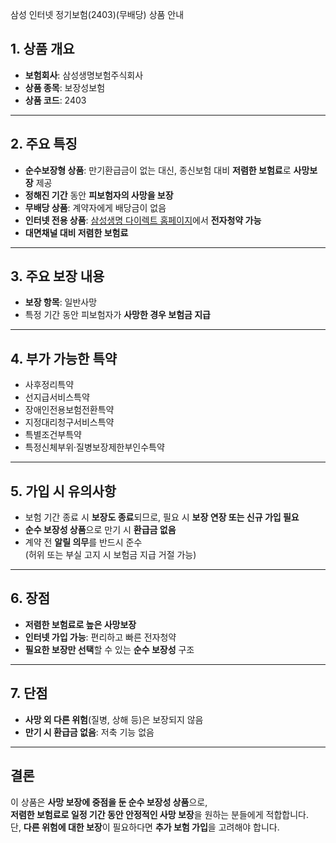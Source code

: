 삼성 인터넷 정기보험(2403)(무배당) 상품 안내

## 1. 상품 개요

- **보험회사**: 삼성생명보험주식회사
- **상품 종목**: 보장성보험
- **상품 코드**: 2403

---

## 2. 주요 특징

- **순수보장형 상품**: 만기환급금이 없는 대신, 종신보험 대비 **저렴한 보험료**로 **사망보장** 제공
- **정해진 기간** 동안 **피보험자의 사망을 보장**
- **무배당 상품**: 계약자에게 배당금이 없음
- **인터넷 전용 상품**: [삼성생명 다이렉트 홈페이지](http://direct.samsunglife.com)에서 **전자청약 가능**
- **대면채널 대비 저렴한 보험료**

---

## 3. 주요 보장 내용

- **보장 항목**: 일반사망
- 특정 기간 동안 피보험자가 **사망한 경우 보험금 지급**

---

## 4. 부가 가능한 특약

- 사후정리특약
- 선지급서비스특약
- 장애인전용보험전환특약
- 지정대리청구서비스특약
- 특별조건부특약
- 특정신체부위·질병보장제한부인수특약

---

## 5. 가입 시 유의사항

- 보험 기간 종료 시 **보장도 종료**되므로, 필요 시 **보장 연장 또는 신규 가입 필요**
- **순수 보장성 상품**으로 만기 시 **환급금 없음**
- 계약 전 **알릴 의무**를 반드시 준수  
  (허위 또는 부실 고지 시 보험금 지급 거절 가능)

---

## 6. 장점

- **저렴한 보험료로 높은 사망보장**
- **인터넷 가입 가능**: 편리하고 빠른 전자청약
- **필요한 보장만 선택**할 수 있는 **순수 보장성** 구조

---

## 7. 단점

- **사망 외 다른 위험**(질병, 상해 등)은 보장되지 않음
- **만기 시 환급금 없음**: 저축 기능 없음

---

## 결론

이 상품은 **사망 보장에 중점을 둔 순수 보장성 상품**으로,  
**저렴한 보험료로 일정 기간 동안 안정적인 사망 보장**을 원하는 분들에게 적합합니다.  
단, **다른 위험에 대한 보장**이 필요하다면 **추가 보험 가입**을 고려해야 합니다.
